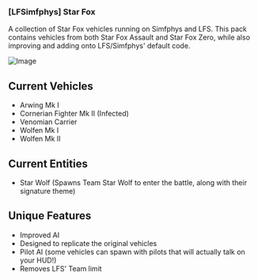 ### [LFSimfphys] Star Fox
A collection of Star Fox vehicles running on Simfphys and LFS. This pack contains vehicles from both Star Fox Assault and Star Fox Zero, while also improving and adding onto LFS/Simfphys' default code.

![Image](https://trello-attachments.s3.amazonaws.com/5c2565cfa14ae4208bc34644/60fb76439852af875597f45b/a709ad55e5a84ae812063af9a20331c1/20210725033925_1.jpg?raw=true)

## Current Vehicles
- Arwing Mk I
- Cornerian Fighter Mk II (Infected)
- Venomian Carrier
- Wolfen Mk I
- Wolfen Mk II

## Current Entities
- Star Wolf (Spawns Team Star Wolf to enter the battle, along with their signature theme)

## Unique Features
- Improved AI
- Designed to replicate the original vehicles
- Pilot AI (some vehicles can spawn with pilots that will actually talk on your HUD!)
- Removes LFS' Team limit
